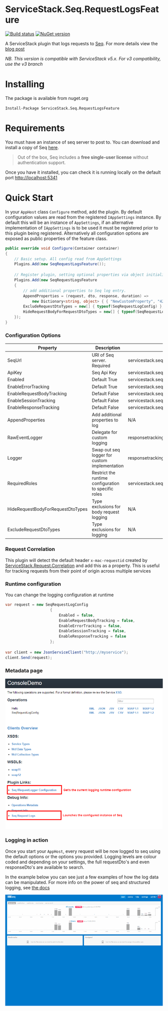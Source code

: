 # ServiceStack.Seq.RequestLogsFeature

[![Build status](https://ci.appveyor.com/api/projects/status/89pfhb02b0psi80e/branch/master?svg=true)](https://ci.appveyor.com/project/MacLeanElectrical/servicestack-seq-requestlogsfeature/branch/master)
[![NuGet version](https://badge.fury.io/nu/ServiceStack.Seq.RequestLogsFeature.svg)](https://badge.fury.io/nu/ServiceStack.Seq.RequestLogsFeature)

A ServiceStack plugin that logs requests to [Seq](http://getseq.net). For more details view the [blog post](http://wwwlicious.com/2015/10/25/logging-servicestack-requests-with-seq/)

*NB. This version is compatible with ServiceStack v5.x. For v3 compatibility, use the v3 branch*

# Installing

The package is available from nuget.org

`Install-Package ServiceStack.Seq.RequestLogsFeature`

# Requirements

You must have an instance of seq server to post to. You can download and install a copy of Seq [here](http://getseq.net).
>Out of the box, Seq includes a **free single-user license** without authentication support.

Once you have it installed, you can check it is running locally on the default port [http://localhost:5341](http://localhost:5341)

# Quick Start

In your `AppHost` class `Configure` method, add the plugin. By default configuration values are read from the registered `IAppSettings` instance. By default this will be an instance of `AppSettings`, if an alternative implementation of `IAppSettings` is to be used it must be registered prior to this plugin being registered.
Alternatively all configuration options are exposed as public properties of the feature class.

```csharp
public override void Configure(Container container)
{
    // Basic setup. All config read from AppSettings
    Plugins.Add(new SeqRequestLogsFeature());

	// Register plugin, setting optional properties via object initialiser
    Plugins.Add(new SeqRequestLogsFeature
    {
        // add additional properties to Seq log entry.
        AppendProperties = (request, dto, response, duration) =>
            new Dictionary<string, object> { { "NewCustomProperty", "42" } },
        ExcludeRequestDtoTypes = new[] { typeof(SeqRequestLogConfig) }, // add your own type exclusions
        HideRequestBodyForRequestDtoTypes = new[] { typeof(SeqRequestLogConfig) } // add your own exclusions for bodyrequest logging
    });
}
```
### Configuration Options
| Property | Description | AppSettings key |
| --- | --- | --- |
| SeqUrl | URI of Seq server. Required | servicestack.seq.requestlogs.seq.url|
| ApiKey | Seq Api Key | servicestack.seq.requestlogs.seq.apikey|
| Enabled | Default True | servicestack.seq.requestlogs.enabled|
| EnableErrorTracking | Default True | servicestack.seq.requestlogs.errortracking.enabled|
| EnableRequestBodyTracking | Default False | servicestack.seq.requestlogs.requestbodytracking.enabled|
| EnableSessionTracking | Default False | servicestack.seq.requestlogs.sessiontracking.enabled|
| EnableResponseTracking | Default False | servicestack.seq.requestlogs.responsetracking.enabled|
| AppendProperties | Add additional properties to log | N/A|
| RawEventLogger | Delegate for custom logging | responsetracking.enabled|
| Logger | Swap out seq logger for custom implementation | responsetracking.enabled|
| RequiredRoles | Restrict the runtime configuration to specific roles | servicestack.seq.requestlogs.requiredroles|
| HideRequestBodyForRequestDtoTypes | Type exclusions for body request logging | N/A|
| ExcludeRequestDtoTypes | Type exclusions for logging | N/A|


### Request Correlation

This plugin will detect the default header `x-mac-requestid` created by [ServiceStack.Request.Correlation](https://github.com/MacLeanElectrical/servicestack-request-correlation)
and add this as a property. This is useful for tracking requests from their point of origin across multiple services

### Runtime configuration

You can change the logging configuration at runtime 

```csharp
var request = new SeqRequestLogConfig
                    {
                        Enabled = false,
                        EnableRequestBodyTracking = false,
                        EnableErrorTracking = false,
                        EnableSessionTracking = false,
                        EnableResponseTracking = false
                    };

var client = new JsonServiceClient("http://myservice");
client.Send(request);
```

### Metadata page

![Metadata](assets/SeqRequestLogger_Metadata.png)


### Logging in action

Once you start your `AppHost`, every request will be now logged to seq using the default options or the options you provided.
Logging levels are colour coded and depending on your settings, the full requestDto's and even responseDto's are available to search.

In the example below you can see just a few examples of how the log data can be manipulated. For more info on the power of seq and 
structured logging, see [the docs](http://docs.getseq.net/docs)

![Seq Request Logs](assets/seq.gif)
